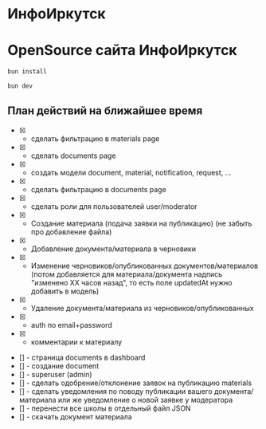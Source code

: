 # ИнфоИркутск

# OpenSource сайта ИнфоИркутск

```bash
bun install
```

```bash
bun dev
```

## План действий на ближайшее время

- [x] - сделать фильтрацию в materials page
- [x] - сделать documents page
- [x] - создать модели document, material, notification, request, ...
- [x] - сделать фильтрацию в documents page
- [x] - сделать роли для пользователей user/moderator
- [x] - Создание материала (подача заявки на публикацию) (не забыть про добавление файла)
- [x] - Добавление документа/материала в черновики
- [x] - Изменение черновиков/опубликованных документов/материалов (потом добавляется для материала/документа надпись "изменено XX часов назад", то есть поле updatedAt нужно добавить в модель)
- [x] - Удаление документа/материала из черновиков/опубликованных

- [x] - auth по email+password
- [x] - комментарии к материалу
- [] - страница documents в dashboard
- [] - создание document
- [] - superuser (admin)
- [] - сделать одобрение/отклонение заявок на публикацию materials
- [] - сделать уведомления по поводу публикации вашего документа/материала или же уведомление о новой заявке у модератора
- [] - перенести все школы в отдельный файл JSON
- [] - скачать документ материала
